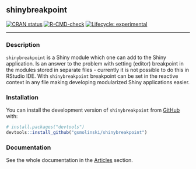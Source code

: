 
<!-- README.md is generated from README.Rmd. Please edit that file -->

<br/>

## shinybreakpoint

<!-- badges: start -->

[![CRAN
status](https://www.r-pkg.org/badges/version/shinybreakpoint)](https://CRAN.R-project.org/package=shinybreakpoint)
[![R-CMD-check](https://github.com/gsmolinski/shinybreakpoint/workflows/R-CMD-check/badge.svg)](https://github.com/gsmolinski/shinybreakpoint/actions)
[![Lifecycle:
experimental](https://img.shields.io/badge/lifecycle-experimental-orange.svg)](https://lifecycle.r-lib.org/articles/stages.html#experimental)
<!-- badges: end -->

<hr/>

### Description

`shinybreakpoint` is a Shiny module which one can add to the Shiny
application. Is an answer to the problem with setting (editor)
breakpoint in the modules stored in separate files - currently it is not
possible to do this in RStudio IDE. With `shinybreakpoint` breakpoint
can be set in the reactive context in any file making developing
modularized Shiny applications easier.

### Installation

You can install the development version of `shinybreakpoint` from
[GitHub](https://github.com/) with:

``` r
# install.packages("devtools")
devtools::install_github("gsmolinski/shinybreakpoint")
```

### Documentation

See the whole documentation in the
[Articles](https://gsmolinski.github.io/shinybreakpoint/articles/index.html)
section.
